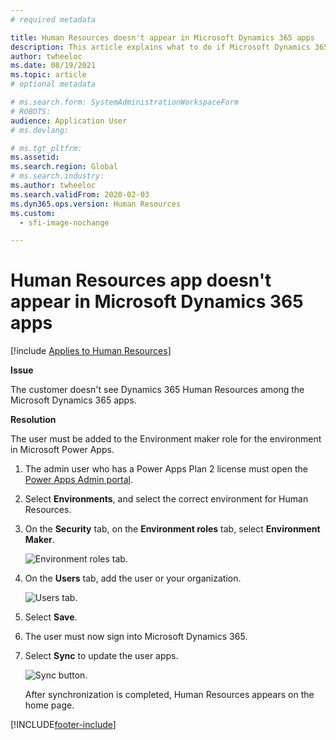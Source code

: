 ```yaml
---
# required metadata

title: Human Resources doesn't appear in Microsoft Dynamics 365 apps
description: This article explains what to do if Microsoft Dynamics 365 Human Resources isn't listed among the Microsoft Dynamics 365 apps.
author: twheeloc
ms.date: 08/19/2021
ms.topic: article
# optional metadata

# ms.search.form: SystemAdministrationWorkspaceForm
# ROBOTS: 
audience: Application User
# ms.devlang: 

# ms.tgt_pltfrm: 
ms.assetid: 
ms.search.region: Global
# ms.search.industry: 
ms.author: twheeloc
ms.search.validFrom: 2020-02-03
ms.dyn365.ops.version: Human Resources
ms.custom:
  - sfi-image-nochange

---
```


# Human Resources app doesn't appear in Microsoft Dynamics 365 apps

[!include [Applies to Human Resources](../includes/applies-to-hr.md)]

**Issue**

The customer doesn't see Dynamics 365 Human Resources among the Microsoft Dynamics 365 apps.

**Resolution**

The user must be added to the Environment maker role for the environment in Microsoft Power Apps.

1. The admin user who has a Power Apps Plan 2 license must open the [Power Apps Admin portal](https://preview.admin.powerapps.com/).
2. Select **Environments**, and select the correct environment for Human Resources.
3. On the **Security** tab, on the **Environment roles** tab, select **Environment Maker**.

    ![Environment roles tab.](media/environment-roles.png)

4. On the **Users** tab, add the user or your organization.

    ![Users tab.](media/environment-maker.png)

5. Select **Save**.
6. The user must now sign into Microsoft Dynamics 365.
7. Select **Sync** to update the user apps.

    ![Sync button.](media/get-more.png)

    After synchronization is completed, Human Resources appears on the home page.


[!INCLUDE[footer-include](../includes/footer-banner.md)]
